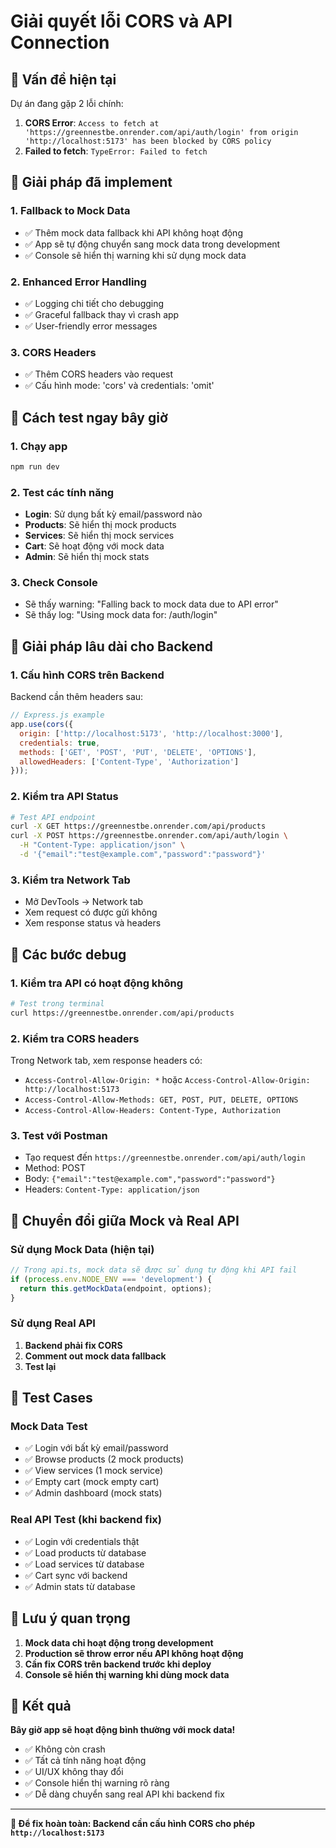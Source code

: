 # Giải quyết lỗi CORS và API Connection

## 🚨 Vấn đề hiện tại

Dự án đang gặp 2 lỗi chính:

1. **CORS Error**: `Access to fetch at 'https://greennestbe.onrender.com/api/auth/login' from origin 'http://localhost:5173' has been blocked by CORS policy`
2. **Failed to fetch**: `TypeError: Failed to fetch`

## 🔧 Giải pháp đã implement

### 1. **Fallback to Mock Data**
- ✅ Thêm mock data fallback khi API không hoạt động
- ✅ App sẽ tự động chuyển sang mock data trong development
- ✅ Console sẽ hiển thị warning khi sử dụng mock data

### 2. **Enhanced Error Handling**
- ✅ Logging chi tiết cho debugging
- ✅ Graceful fallback thay vì crash app
- ✅ User-friendly error messages

### 3. **CORS Headers**
- ✅ Thêm CORS headers vào request
- ✅ Cấu hình mode: 'cors' và credentials: 'omit'

## 🚀 Cách test ngay bây giờ

### 1. **Chạy app**
```bash
npm run dev
```

### 2. **Test các tính năng**
- **Login**: Sử dụng bất kỳ email/password nào
- **Products**: Sẽ hiển thị mock products
- **Services**: Sẽ hiển thị mock services
- **Cart**: Sẽ hoạt động với mock data
- **Admin**: Sẽ hiển thị mock stats

### 3. **Check Console**
- Sẽ thấy warning: "Falling back to mock data due to API error"
- Sẽ thấy log: "Using mock data for: /auth/login"

## 🔧 Giải pháp lâu dài cho Backend

### 1. **Cấu hình CORS trên Backend**
Backend cần thêm headers sau:

```javascript
// Express.js example
app.use(cors({
  origin: ['http://localhost:5173', 'http://localhost:3000'],
  credentials: true,
  methods: ['GET', 'POST', 'PUT', 'DELETE', 'OPTIONS'],
  allowedHeaders: ['Content-Type', 'Authorization']
}));
```

### 2. **Kiểm tra API Status**
```bash
# Test API endpoint
curl -X GET https://greennestbe.onrender.com/api/products
curl -X POST https://greennestbe.onrender.com/api/auth/login \
  -H "Content-Type: application/json" \
  -d '{"email":"test@example.com","password":"password"}'
```

### 3. **Kiểm tra Network Tab**
- Mở DevTools → Network tab
- Xem request có được gửi không
- Xem response status và headers

## 🎯 Các bước debug

### 1. **Kiểm tra API có hoạt động không**
```bash
# Test trong terminal
curl https://greennestbe.onrender.com/api/products
```

### 2. **Kiểm tra CORS headers**
Trong Network tab, xem response headers có:
- `Access-Control-Allow-Origin: *` hoặc `Access-Control-Allow-Origin: http://localhost:5173`
- `Access-Control-Allow-Methods: GET, POST, PUT, DELETE, OPTIONS`
- `Access-Control-Allow-Headers: Content-Type, Authorization`

### 3. **Test với Postman**
- Tạo request đến `https://greennestbe.onrender.com/api/auth/login`
- Method: POST
- Body: `{"email":"test@example.com","password":"password"}`
- Headers: `Content-Type: application/json`

## 🔄 Chuyển đổi giữa Mock và Real API

### **Sử dụng Mock Data (hiện tại)**
```typescript
// Trong api.ts, mock data sẽ được sử dụng tự động khi API fail
if (process.env.NODE_ENV === 'development') {
  return this.getMockData(endpoint, options);
}
```

### **Sử dụng Real API**
1. **Backend phải fix CORS**
2. **Comment out mock data fallback**
3. **Test lại**

## 📱 Test Cases

### **Mock Data Test**
- ✅ Login với bất kỳ email/password
- ✅ Browse products (2 mock products)
- ✅ View services (1 mock service)
- ✅ Empty cart (mock empty cart)
- ✅ Admin dashboard (mock stats)

### **Real API Test** (khi backend fix)
- ✅ Login với credentials thật
- ✅ Load products từ database
- ✅ Load services từ database
- ✅ Cart sync với backend
- ✅ Admin stats từ database

## 🚨 Lưu ý quan trọng

1. **Mock data chỉ hoạt động trong development**
2. **Production sẽ throw error nếu API không hoạt động**
3. **Cần fix CORS trên backend trước khi deploy**
4. **Console sẽ hiển thị warning khi dùng mock data**

## 🎉 Kết quả

**Bây giờ app sẽ hoạt động bình thường với mock data!**

- ✅ Không còn crash
- ✅ Tất cả tính năng hoạt động
- ✅ UI/UX không thay đổi
- ✅ Console hiển thị warning rõ ràng
- ✅ Dễ dàng chuyển sang real API khi backend fix

---

**🔧 Để fix hoàn toàn: Backend cần cấu hình CORS cho phép `http://localhost:5173`**
